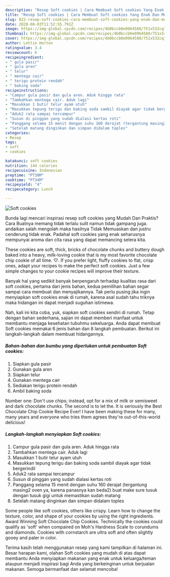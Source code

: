 ```yaml
---
description: "Resep Soft cookies | Cara Membuat Soft cookies Yang Enak Dan Mudah"
title: "Resep Soft cookies | Cara Membuat Soft cookies Yang Enak Dan Mudah"
slug: 822-resep-soft-cookies-cara-membuat-soft-cookies-yang-enak-dan-mudah
date: 2020-08-03T11:52:55.791Z
image: https://img-global.cpcdn.com/recipes/4b0bccb0e0964580/751x532cq70/soft-cookies-foto-resep-utama.jpg
thumbnail: https://img-global.cpcdn.com/recipes/4b0bccb0e0964580/751x532cq70/soft-cookies-foto-resep-utama.jpg
cover: https://img-global.cpcdn.com/recipes/4b0bccb0e0964580/751x532cq70/soft-cookies-foto-resep-utama.jpg
author: Lettie Horton
ratingvalue: 3.4
reviewcount: 6
recipeingredient:
- " gula pasir"
- " gula aren"
- " telur"
- " mentega cair"
- " terigu protein rendah"
- " baking soda"
recipeinstructions:
- "Campur gula pasir dan gula aren. Aduk hingga rata"
- "Tambahkan mentega cair. Aduk lagi"
- "Masukkan 1 butir telur ayam utuh"
- "Masukkan tepung terigu dan baking soda sambil diayak agar tidak bergerindil"
- "Aduk2 rata sampai tercampur"
- "Susun di pinggan yang sudah dialasi kertas roti"
- "Panggang selama 15 menit dengan suhu 160 derajat (tergantung masing2 oven ya, karena panasnya kan beda2) buat make sure tusuk dengan tusuk gigi untuk memastikan sudah matang"
- "Setelah matang dinginkan dan simpan didalam toples"
categories:
- Resep
tags:
- soft
- cookies

katakunci: soft cookies 
nutrition: 144 calories
recipecuisine: Indonesian
preptime: "PT30M"
cooktime: "PT34M"
recipeyield: "4"
recipecategory: Lunch

---
```



![Soft cookies](https://img-global.cpcdn.com/recipes/4b0bccb0e0964580/751x532cq70/soft-cookies-foto-resep-utama.jpg)

Bunda lagi mencari inspirasi resep soft cookies yang Mudah Dan Praktis? Cara Buatnya memang tidak terlalu sulit namun tidak gampang juga. andaikan salah mengolah maka hasilnya Tidak Memuaskan dan justru cenderung tidak enak. Padahal soft cookies yang enak seharusnya mempunyai aroma dan cita rasa yang dapat memancing selera kita.

These cookies are soft, thick, bricks of chocolate chunks and buttery dough baked into a heavy, milk-loving cookie that is my most favorite chocolate chip cookie of all time. ♡. If you prefer light, fluffy cookies to flat, crisp ones, adapt your recipes to make the perfect soft cookies. Just a few simple changes to your cookie recipes will improve their texture.

Banyak hal yang sedikit banyak berpengaruh terhadap kualitas rasa dari soft cookies, pertama dari jenis bahan, kedua pemilihan bahan segar sampai cara membuat dan menyajikannya. Tak perlu pusing jika ingin menyiapkan soft cookies enak di rumah, karena asal sudah tahu triknya maka hidangan ini dapat menjadi suguhan istimewa.


Nah, kali ini kita coba, yuk, siapkan soft cookies sendiri di rumah. Tetap dengan bahan sederhana, sajian ini dapat memberi manfaat untuk membantu menjaga kesehatan tubuhmu sekeluarga. Anda dapat membuat Soft cookies memakai 6 jenis bahan dan 8 langkah pembuatan. Berikut ini langkah-langkah dalam membuat hidangannya.

<!--inarticleads1-->

##### Bahan-bahan dan bumbu yang diperlukan untuk pembuatan Soft cookies:

1. Siapkan  gula pasir
1. Gunakan  gula aren
1. Siapkan  telur
1. Gunakan  mentega cair
1. Sediakan  terigu protein rendah
1. Ambil  baking soda


Number one: Don&#39;t use chips; instead, opt for a mix of milk or semisweet and dark chocolate chunks. The second is to let the. It is seriously the Best Chocolate Chip Cookie Recipe Ever! I have been making these for many, many years and everyone who tries them agrees they&#39;re out-of-this-world delicious! 

<!--inarticleads2-->

##### Langkah-langkah menyiapkan Soft cookies:

1. Campur gula pasir dan gula aren. Aduk hingga rata
1. Tambahkan mentega cair. Aduk lagi
1. Masukkan 1 butir telur ayam utuh
1. Masukkan tepung terigu dan baking soda sambil diayak agar tidak bergerindil
1. Aduk2 rata sampai tercampur
1. Susun di pinggan yang sudah dialasi kertas roti
1. Panggang selama 15 menit dengan suhu 160 derajat (tergantung masing2 oven ya, karena panasnya kan beda2) buat make sure tusuk dengan tusuk gigi untuk memastikan sudah matang
1. Setelah matang dinginkan dan simpan didalam toples


Some people like soft cookies, others like crispy. Learn how to change the texture, color, and shape of your cookies by using the right ingredients. Award Winning Soft Chocolate Chip Cookies. Technically the cookies could qualify as &#39;soft&#39; when compaired on Moh&#39;s Hardness Scale to corundums and diamonds. Cookies with cornstarch are ultra soft and often slightly gooey and paler in color. 

Terima kasih telah menggunakan resep yang kami tampilkan di halaman ini. Besar harapan kami, olahan Soft cookies yang mudah di atas dapat membantu Anda menyiapkan makanan yang enak untuk keluarga/teman ataupun menjadi inspirasi bagi Anda yang berkeinginan untuk berjualan makanan. Semoga bermanfaat dan selamat mencoba!
